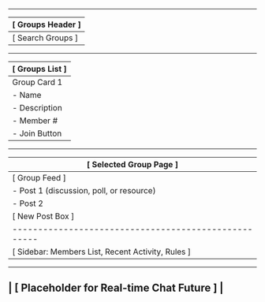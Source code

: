 ------------------------------------------------------
|                [ Groups Header ]                   |
|----------------------------------------------------|
|  [ Search Groups ] | [ My Groups ] | [ Discover ]  |
------------------------------------------------------
|                 [ Groups List ]                    |
|----------------------------------------------------|
|  Group Card 1 | Group Card 2 | Group Card 3 ...    |
|  - Name       | - Name       |                     |
|  - Description| - Description|                     |
|  - Member #   | - Member #   |                     |
|  - Join Button| - Join Button|                     |
------------------------------------------------------
|             [ Selected Group Page ]                |
|----------------------------------------------------|
|  [ Group Feed ]                                    |
|  - Post 1 (discussion, poll, or resource)          |
|  - Post 2                                          |
|  [ New Post Box ]                                  |
|----------------------------------------------------|
| [ Sidebar: Members List, Recent Activity, Rules ]  |
------------------------------------------------------
|      [ Placeholder for Real-time Chat Future ]     |
------------------------------------------------------
